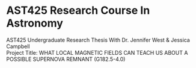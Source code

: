 # AST425 Research Course In Astronomy
AST425 Undergraduate Research Thesis With Dr. Jennifer West &amp; Jessica Campbell \
Project Title: WHAT LOCAL MAGNETIC FIELDS CAN TEACH US ABOUT A POSSIBLE SUPERNOVA REMNANT (G182.5-4.0)

